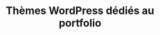 ---
layout: decouvrir-themes-wp_index
title: Thèmes WordPress dédiés au portfolio
tags: decouvrir-themes-wp-portfolio
permalink: /decouvrir/themes-wordpress/portfolio/
intro:
bgimgheader: false
text-twtr: Thèmes wp image
current_nav: decouvrir-plugins-wp-image
---